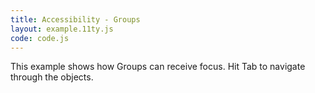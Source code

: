 ```yaml
---
title: Accessibility - Groups
layout: example.11ty.js
code: code.js
---
```


This example shows how Groups can receive focus. Hit Tab to navigate through the objects.
